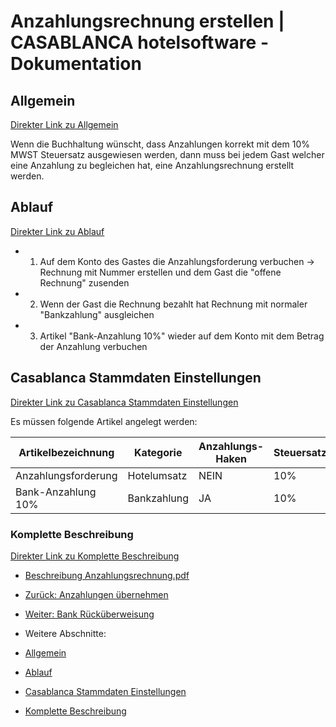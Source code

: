 # Anzahlungsrechnung erstellen | CASABLANCA hotelsoftware - Dokumentation

## Allgemein

[Direkter Link zu Allgemein](https://docs.casablanca.at/faq/workflow/prepayment_invoice/#allgemein)

Wenn die Buchhaltung wünscht, dass Anzahlungen korrekt mit dem 10% MWST Steuersatz ausgewiesen werden, dann muss bei jedem Gast welcher eine Anzahlung zu begleichen hat, eine Anzahlungsrechnung erstellt werden.

## Ablauf

[Direkter Link zu Ablauf](https://docs.casablanca.at/faq/workflow/prepayment_invoice/#ablauf)

* 1. Auf dem Konto des Gastes die Anzahlungsforderung verbuchen -> Rechnung mit Nummer erstellen und dem Gast die "offene Rechnung" zusenden
* 2. Wenn der Gast die Rechnung bezahlt hat Rechnung mit normaler "Bankzahlung" ausgleichen
* 3. Artikel "Bank-Anzahlung 10%" wieder auf dem Konto mit dem Betrag der Anzahlung verbuchen

## Casablanca Stammdaten Einstellungen

[Direkter Link zu Casablanca Stammdaten Einstellungen](https://docs.casablanca.at/faq/workflow/prepayment_invoice/#casablanca-stammdaten-einstellungen)

Es müssen folgende Artikel angelegt werden:

| Artikelbezeichnung       | Kategorie    | Anzahlungs-Haken | Steuersatz | Verwendung   |
| ---                      | ---          | ---              | ---        | ---          |
| Anzahlungsforderung      | Hotelumsatz  | NEIN             | 10%        | Normal (+)   |
| Bank-Anzahlung 10%       | Bankzahlung  | JA               | 10%        | Zahlung (-)  |

### Komplette Beschreibung

[Direkter Link zu Komplette Beschreibung](https://docs.casablanca.at/faq/workflow/prepayment_invoice/#komplette-beschreibung)

* [Beschreibung Anzahlungsrechnung.pdf](https://docs.casablanca.at/assets/files/Beschreibung_Anzahlungsrechnung-5cd1cdf6f62892ea96a780471a2063ac.pdf)

* [Zurück: Anzahlungen übernehmen](https://docs.casablanca.at/faq/workflow/park_prepayment)  
* [Weiter: Bank Rücküberweisung](https://docs.casablanca.at/faq/workflow/payback)

* Weitere Abschnitte:
* [Allgemein](https://docs.casablanca.at/faq/workflow/prepayment_invoice/#allgemein)
* [Ablauf](https://docs.casablanca.at/faq/workflow/prepayment_invoice/#ablauf)
* [Casablanca Stammdaten Einstellungen](https://docs.casablanca.at/faq/workflow/prepayment_invoice/#casablanca-stammdaten-einstellungen)
* [Komplette Beschreibung](https://docs.casablanca.at/faq/workflow/prepayment_invoice/#komplette-beschreibung)